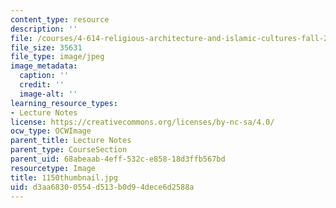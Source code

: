 ```yaml
---
content_type: resource
description: ''
file: /courses/4-614-religious-architecture-and-islamic-cultures-fall-2002/d3aa68300554d513b0d94dece6d2588a_1150thumbnail.jpg
file_size: 35631
file_type: image/jpeg
image_metadata:
  caption: ''
  credit: ''
  image-alt: ''
learning_resource_types:
- Lecture Notes
license: https://creativecommons.org/licenses/by-nc-sa/4.0/
ocw_type: OCWImage
parent_title: Lecture Notes
parent_type: CourseSection
parent_uid: 68abeaab-4eff-532c-e858-18d3ffb567bd
resourcetype: Image
title: 1150thumbnail.jpg
uid: d3aa6830-0554-d513-b0d9-4dece6d2588a
---
```

